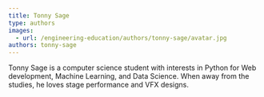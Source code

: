```yaml
---
title: Tonny Sage
type: authors
images:
  - url: /engineering-education/authors/tonny-sage/avatar.jpg
authors: tonny-sage
---
```

Tonny Sage is a computer science student with interests in Python for Web development, Machine Learning, and Data Science. When away from the studies, he loves stage performance and VFX designs. 
